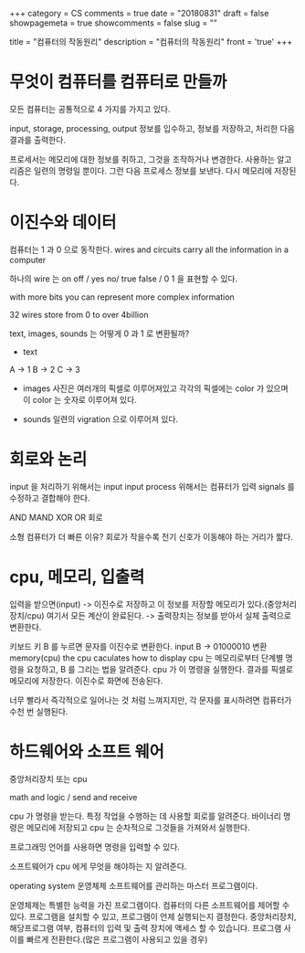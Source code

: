 +++
category = CS
comments = true
date = "20180831"
draft = false
showpagemeta = true
showcomments = false
slug = ""

title = "컴퓨터의 작동원리"
description = "컴퓨터의 작동원리"
front = 'true'
+++

# 무엇이 컴퓨터를 컴퓨터로 만들까

모든 컴퓨터는 공통적으로 4 가지를 가지고 있다.

input, storage, processing, output
정보를 입수하고, 정보를 저장하고, 처리한 다음 결과를 출력한다.

프로세서는 메모리에 대한 정보를 취하고, 그것을 조작하거나 변경한다.
사용하는 알고리즘은 일련의 명령일 뿐이다. 그런 다음 프로세스 정보를 보낸다. 다시 메모리에 저장된다.

# 이진수와 데이터

컴퓨터는 1 과 0 으로 동작한다.
wires and circuits carry all the information in a computer

하나의 wire 는 on off / yes no/ true false / 0 1 을 표현할 수 있다.

with more bits you can represent more complex information

32 wires store from 0 to over 4billion

text, images, sounds 는 어떻게 0 과 1 로 변환될까?

- text

A -> 1
B -> 2
C -> 3

- images
  사진은 여러개의 픽셀로 이루어져있고 각각의 픽셀에는 color 가 있으며 이 color 는 숫자로 이루어져 있다.

- sounds
  일련의 vigration 으로 이루어져 있다.

# 회로와 논리

input 을 처리하기 위해서는 input
input process 위해서는 컴퓨터가 입력 signals 를 수정하고 결합해야 한다.

AND MAND XOR OR 회로

소형 컴퓨터가 더 빠른 이유?
회로가 작을수록 전기 신호가 이동해야 하는 거리가 짧다.

# cpu, 메모리, 입출력

입력을 받으면(input) -> 이진수로 저장하고 이 정보를 저장할 메모리가 있다.(중앙처리장치/cpu) 여기서 모든 계산이 완료된다. -> 출력장치는 정보를 받아서 실체 출력으로 변환한다.

키보드 키 B 를 누르면 문자를 이진수로 변환한다.
input B -> 01000010 변환
memory(cpu) the cpu caculates how to display
cpu 는 메모리로부터 단계별 명령을 요청하고, B 를 그리는 법을 알려준다. cpu 가 이 명령을 실행한다. 결과를 픽셀로 메모리에 저장한다.
이진수로 화면에 전송된다.

너무 빨라서 즉각적으로 일어나는 것 처럼 느껴지지만, 각 문자를 표시하려면 컴퓨터가 수천 번 실행된다.

# 하드웨어와 소프트 웨어

중앙처리장치 또는 cpu

math and logic / send and receive

cpu 가 명령을 받는다. 특정 작업을 수행하는 데 사용할 회로를 알려준다.
바이너리 명령은 메모리에 저장되고 cpu 는 순차적으로 그것들을 가져와서 실행한다.

프로그래밍 언어를 사용하면 명령을 입력할 수 있다.

소프트웨어가 cpu 에게 무엇을 해야하는 지 알려준다.

operating system 운영체제
소프트웨어를 관리하는 마스터 프로그램이다.

운영체제는 특별한 능력을 가진 프로그램이다.
컴퓨터의 다른 소프트웨어를 제어할 수 있다.
프로그램을 설치할 수 있고, 프로그램이 언제 실행되는지 결정한다.
중앙처리장치, 해당프로그램 여부, 컴퓨터의 입력 및 출력 장치에 액세스 할 수 있습니다.
프로그램 사이를 빠르게 전환한다.(많은 프로그램이 사용되고 있을 경우)
